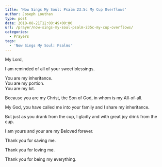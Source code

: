 ```yaml
---
title: 'Now Sings My Soul: Psalm 23:5c My Cup Overflows'
author: Joseph Louthan
type: post
date: 2018-08-21T12:00:49+00:00
url: /prayer/now-sings-my-soul-psalm-235c-my-cup-overflows/
categories:
  - Prayers
tags:
  - 'Now Sings My Soul: Psalms'
---
```

  My Lord,
  
  I am reminded of all of your sweet blessings. 
  
  You are my inheritance.  
  You are my portion.  
  You are my lot.
  
  Because you are my Christ, the Son of God, in whom is my All-of-all.
  
  My God, you have called me into your family and I share my inheritance.
  
  But just as you drank from the cup, I gladly and with great joy drink from the cup.
  
  I am yours and your are my Beloved forever.
  
  Thank you for saving me.
  
  Thank you for loving me.
  
  Thank you for being my everything.